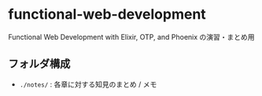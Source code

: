 # functional-web-development
Functional Web Development with Elixir, OTP, and Phoenix の演習・まとめ用

## フォルダ構成
- `./notes/` : 各章に対する知見のまとめ / メモ